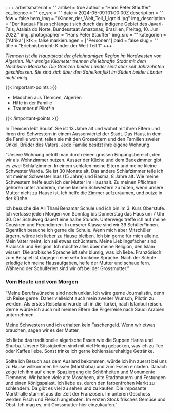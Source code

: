 +++
arbeitsmaterial = ""
artikel = true
author = "Hans Peter Stauffer"
cc_licence = ""
cc_src = ""
date = 2024-05-09T01:00:00Z
description = ""
fdw = false
hero_img = "/Kinder_der_Welt_Teil_1_lgrcid.jpg"
img_description = "Der Itaquai-Fluss schlängelt sich durch das indigene Gebiet des Javari-Tals, Atalaia do Norte, Bundesstaat Amazonas, Brasilien, Freitag, 10. Juni 2022."
img_photographer = "Hans Peter Stauffer"
img_src = ""
kategorien = ["Afrika"]
kfk = false
markierungen = ["Personen"]
paid = false
slug = ""
title = "Erlebnisbericht: Kinder der Welt Teil 1"
+++

_Tlemcen ist die Hauptstadt der gleichnamigen Region im Nordwesten von Algerien. Nur wenige Kilometer trennen die lebhafte Stadt mit dem Nachbarn Marokko. Die Grenzen beider Länder sind aber seit Jahrzehnten geschlossen. Sie sind sich über den Sahelkonflikt im Süden beider Länder nicht einig._

{{< important-points >}}

<ul>

<li>Mädchen aus Tlemcen, Algerien</li>

<li>Hilfe in der Familie</li>

<li>Traumberuf Pilot*in</li>

</ul>

{{< /important-points >}}

In Tlemcen lebt Soulaf. Sie ist 13 Jahre alt und wohnt mit ihren Eltern und ihren drei Schwestern in einem Aussenviertel der Stadt. Das Haus, in dem die Familie wohnt, teilen sie mit den Grosseltern und den Familien zweier Onkel, Brüder des Vaters. Jede Familie besitzt ihre eigene Wohnung.

“Unsere Wohnung betritt man durch einen grossen Eingangsbereich, den wir als Wohnzimmer nutzen. Ausser der Küche und dem Badezimmer gibt es zwei Schlafzimmer. In einem schlafen meine Eltern und meine kleine Schwester Warda. Sie ist 30 Monate alt. Das andere Schlafzimmer teile ich mit meiner Schwester Inas (15 Jahre) und Basma, 8 Jahre alt.
Wie meine Schwestern helfe auch ich der Mutter im Haushalt. Zu meinen Pflichten gehören unter anderem, meine kleinen Schwestern zu hüten, wenn unsere Mutter nicht zu Hause ist. Ich helfe die Zimmer aufzuräumen, und putze in der Küche.

Ich besuche die Ali Thani Benamar Schule und ich bin im 3. Kurs Oberstufe. Ich verlasse jeden Morgen von Sonntag bis Donnerstag das Haus um 7 Uhr 30. Der Schulweg dauert eine halbe Stunde. Unterwegs treffe ich auf meine Cousinen und Freundinnen. In unserer Klasse sind wir 39 Schüler*innen. Eigentlich besuche ich gerne die Schule. Wenn mich aber Mitschüler ärgern, würde ich lieber zu Hause bleiben. Ich bin gerne für mich alleine. Mein Vater meint, ich sei etwas schüchtern. Meine Lieblingsfächer sind Arabisch und Religion. Ich möchte alles über meine Religion, den Islam wissen. Die arabische Sprache ist sehr blumig, was ich liebe. Französisch zum Beispiel ist dagegen eine sehr trockene Sprache.
Nach der Schule erledige ich meine Hausaufgaben, helfe der Mutter und schaue fern. Während der Schulferien sind wir oft bei der Grossmutter.”

### Vom Heute und vom Morgen

“Meine Berufswünsche sind noch unklar. Ich wäre gerne Journalistin, denn ich Reise gerne. Daher vielleicht auch mein zweiter Wunsch, Pilotin zu werden. Als erstes Reiseland würde ich in die Türkei, nach Istanbul reisen. Gerne würde ich auch mit meinen Eltern die Pilgerreise nach Saudi Arabien unternehmen.

Meine Schwestern und ich erhalten kein Taschengeld. Wenn wir etwas brauchen, sagen wir es der Mutter.

Ich liebe das traditionelle algerische Essen wie die Suppen Harira und Shurba. Unsere Süssigkeiten sind mit viel Honig gebacken, was ich zu Tee oder Kaffee liebe. Sonst trinke ich gerne kohlensäurehaltige Getränke.

Sollte ich Besuch aus dem Ausland bekommen, würde ich ihn zuerst bei uns zu Hause willkommen heissen (Markhaba) und zum Essen einladen. Danach zeige ich ihm auf einem Spaziergang die Schönheiten und Monumente Tlemcens. Wir haben viele alte Moscheen, alte Stadtmauern und Festungen und einen Königspalast. Ich liebe es, durch den farbenfrohen Markt zu schlendern. Da gibt es viel zu sehen und zu kaufen. Die imposante Markthalle stammt aus der Zeit der Franzosen. Im unteren Geschoss werden Fisch und Fleisch angeboten. Im ersten Stock frisches Gemüse und Obst. Ich mag es, mit Grossmutter hier einzukaufen.”
